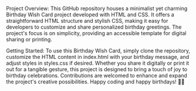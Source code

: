 Project Overview:
This GitHub repository houses a minimalist yet charming Birthday Wish Card project developed with HTML and CSS. It offers a straightforward HTML structure and stylish CSS, making it easy for developers to customize and share personalized birthday greetings. The project's focus is on simplicity, providing an accessible template for digital sharing or printing.

Getting Started:
To use this Birthday Wish Card, simply clone the repository, customize the HTML content in index.html with your birthday message, and adjust styles in styles.css if desired. Whether you share it digitally or print it out for a tangible gesture, this project is designed to bring a touch of joy to birthday celebrations. Contributions are welcomed to enhance and expand the project's creative possibilities. 
Happy coding and happy birthdays! 🎉🎂
